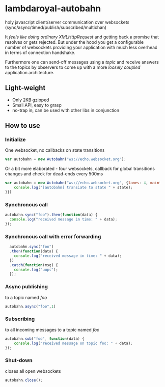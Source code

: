 # lambdaroyal-autobahn
holy javascript client/server communication over websockets (sync/async/timed/publish/subscribed/multichan)

It *feels like doing ordinary XMLHttpRequest* and getting back a promise that resolves or gets rejected. But under the hood you get a configurable number of websockets providing your application with much less overhead in terms of connection handshake.

Furthermore one can send-off messages using a *topic* and receive answers to the topics by observers to come up with a more *loosely coupled* application architecture.

## Light-weight

* Only 2KB gzipped
* Small API, easy to grasp
* no-trap in, can be used with other libs in conjunction

## How to use

### Initialize

One websocket, no callbacks on state transitions

```Javascript
var autobahn = new Autobahn("ws://echo.websocket.org");
```

Or a bit more elaborated - four websockets, callback for global transitions changes and check for dead-ends every 500ms

```Javascript
var autobahn = new Autobahn("ws://echo.websocket.org", {lanes: 4, maintainanceInterval: 500, stateCallback: function(state) {
    console.log("[autobahn] transiate to state " + state);
}})
```

### Synchronous call

```Javascript
autobahn.sync("foo").then(function(data) {
  console.log("received message in time: " + data);
});
```

### Synchronous call with error forwarding

```Javascript
  autobahn.sync("foo")
  .then(function(data) {
    console.log("received message in time: " + data);
  })
  .catch(function(msg) {
    console.log("uups");
  });
```

### Async publishing

to a topic named _foo_

```Javascript
autobahn.async("foo",1)
```

### Subscribing

to all incoming messages to a topic named _foo_

```Javascript
autobahn.sub("foo", function(data) {
    console.log("received message on topic foo: " + data);
});
```

### Shut-down

closes all open websockets

```Javascript
autobahn.close();
```
